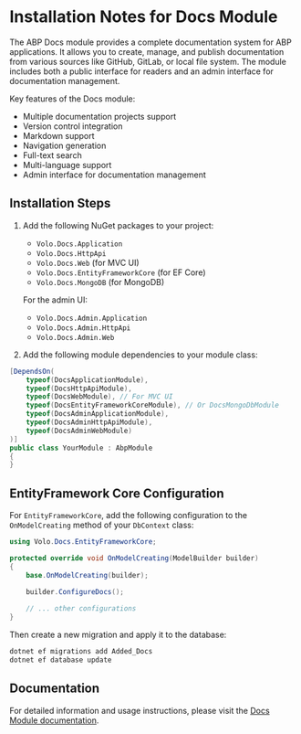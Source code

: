 # Installation Notes for Docs Module

The ABP Docs module provides a complete documentation system for ABP applications. It allows you to create, manage, and publish documentation from various sources like GitHub, GitLab, or local file system. The module includes both a public interface for readers and an admin interface for documentation management.

Key features of the Docs module:
- Multiple documentation projects support
- Version control integration
- Markdown support
- Navigation generation
- Full-text search
- Multi-language support
- Admin interface for documentation management

## Installation Steps

1. Add the following NuGet packages to your project:
   - `Volo.Docs.Application`
   - `Volo.Docs.HttpApi`
   - `Volo.Docs.Web` (for MVC UI)
   - `Volo.Docs.EntityFrameworkCore` (for EF Core)
   - `Volo.Docs.MongoDB` (for MongoDB)

   For the admin UI:
   - `Volo.Docs.Admin.Application`
   - `Volo.Docs.Admin.HttpApi`
   - `Volo.Docs.Admin.Web`

2. Add the following module dependencies to your module class:

```csharp
[DependsOn(
    typeof(DocsApplicationModule),
    typeof(DocsHttpApiModule),
    typeof(DocsWebModule), // For MVC UI
    typeof(DocsEntityFrameworkCoreModule), // Or DocsMongoDbModule
    typeof(DocsAdminApplicationModule),
    typeof(DocsAdminHttpApiModule),
    typeof(DocsAdminWebModule)
)]
public class YourModule : AbpModule
{
}
```

## EntityFramework Core Configuration

For `EntityFrameworkCore`, add the following configuration to the `OnModelCreating` method of your `DbContext` class:

```csharp
using Volo.Docs.EntityFrameworkCore;

protected override void OnModelCreating(ModelBuilder builder)
{
    base.OnModelCreating(builder);

    builder.ConfigureDocs();
    
    // ... other configurations
}
```

Then create a new migration and apply it to the database:

```bash
dotnet ef migrations add Added_Docs
dotnet ef database update
```

## Documentation

For detailed information and usage instructions, please visit the [Docs Module documentation](https://abp.io/docs/latest/Modules/Docs). 